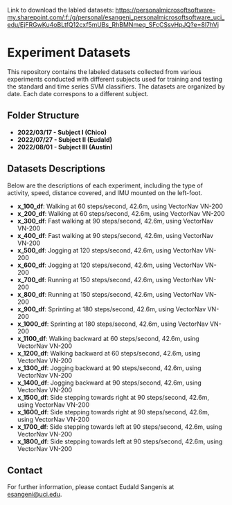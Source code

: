 Link to download the labled datasets: https://personalmicrosoftsoftware-my.sharepoint.com/:f:/g/personal/esangeni_personalmicrosoftsoftware_uci_edu/EjFRGwKu4oBLtfQ12cxf5mUBs_RhBMNmeq_SFcCSsvHpJQ?e=8l7hVj

# Experiment Datasets

This repository contains the labeled datasets collected from various experiments conducted with different subjects used for training and testing the standard and time series SVM classifiers. The datasets are organized by date. Each date correspons to a different subject.

## Folder Structure

- **2022/03/17 - Subject I (Chico)**
- **2022/07/27 - Subject II (Eudald)**
- **2022/08/01 - Subject III (Austin)**

## Datasets Descriptions

Below are the descriptions of each experiment, including the type of activity, speed, distance covered, and IMU mounted on the left-foot.

- **x_100_df**: Walking at 60 steps/second, 42.6m, using VectorNav VN-200
- **x_200_df**: Walking at 60 steps/second, 42.6m, using VectorNav VN-200
- **x_300_df**: Fast walking at 90 steps/second, 42.6m, using VectorNav VN-200
- **x_400_df**: Fast walking at 90 steps/second, 42.6m, using VectorNav VN-200
- **x_500_df**: Jogging at 120 steps/second, 42.6m, using VectorNav VN-200
- **x_600_df**: Jogging at 120 steps/second, 42.6m, using VectorNav VN-200
- **x_700_df**: Running at 150 steps/second, 42.6m, using VectorNav VN-200
- **x_800_df**: Running at 150 steps/second, 42.6m, using VectorNav VN-200
- **x_900_df**: Sprinting at 180 steps/second, 42.6m, using VectorNav VN-200
- **x_1000_df**: Sprinting at 180 steps/second, 42.6m, using VectorNav VN-200
- **x_1100_df**: Walking backward at 60 steps/second, 42.6m, using VectorNav VN-200
- **x_1200_df**: Walking backward at 60 steps/second, 42.6m, using VectorNav VN-200
- **x_1300_df**: Jogging backward at 90 steps/second, 42.6m, using VectorNav VN-200
- **x_1400_df**: Jogging backward at 90 steps/second, 42.6m, using VectorNav VN-200
- **x_1500_df**: Side stepping towards right at 90 steps/second, 42.6m, using VectorNav VN-200
- **x_1600_df**: Side stepping towards right at 90 steps/second, 42.6m, using VectorNav VN-200
- **x_1700_df**: Side stepping towards left at 90 steps/second, 42.6m, using VectorNav VN-200
- **x_1800_df**: Side stepping towards left at 90 steps/second, 42.6m, using VectorNav VN-200

## Contact

For further information, please contact Eudald Sangenis at esangeni@uci.edu.
